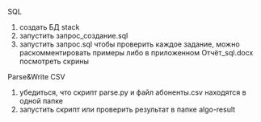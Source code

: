 SQL
1. создать БД stack
2. запустить запрос_создание.sql 
3. запустить запрос.sql
	чтобы проверить каждое задание, можно раскомментировать примеры
	либо в приложенном Отчёт_sql.docx посмотреть скрины

Parse&Write CSV
1. убедиться, что скрипт parse.py и файл абоненты.csv находятся в одной папке
2. запустить скрипт или проверить результат в папке algo-result

